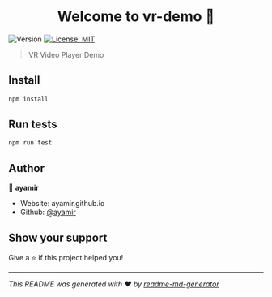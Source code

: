 <h1 align="center">Welcome to vr-demo 👋</h1>
<p>
  <img alt="Version" src="https://img.shields.io/badge/version-1.0.0-blue.svg?cacheSeconds=2592000" />
  <a href="#" target="_blank">
    <img alt="License: MIT" src="https://img.shields.io/badge/License-MIT-yellow.svg" />
  </a>
</p>

> VR Video Player Demo

## Install

```sh
npm install
```

## Run tests

```sh
npm run test
```

## Author

👤 **ayamir**

* Website: ayamir.github.io
* Github: [@ayamir](https://github.com/ayamir)

## Show your support

Give a ⭐️ if this project helped you!

***
_This README was generated with ❤️ by [readme-md-generator](https://github.com/kefranabg/readme-md-generator)_